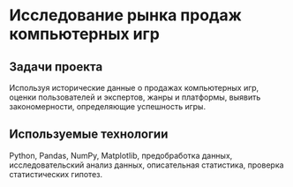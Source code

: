 # Исследование рынка продаж компьютерных игр

## Задачи проекта
Используя исторические данные о продажах компьютерных игр, оценки пользователей и экспертов, жанры и платформы, выявить закономерности, определяющие успешность игры.

## Используемые технологии
Python, Pandas, NumPy, Matplotlib, предобработка данных, исследовательский анализ данных, описательная статистика, проверка статистических гипотез.
